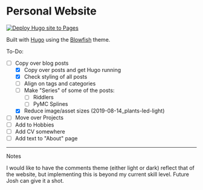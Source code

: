 # Personal Website

[![Deploy Hugo site to Pages](https://github.com/jhrcook/jhrcook-website/actions/workflows/gh-pages.yaml/badge.svg)](https://github.com/jhrcook/jhrcook-website/actions/workflows/gh-pages.yaml)

Built with [Hugo](https://gohugo.io) using the [Blowfish](https://blowfish.page) theme.

To-Do:

- [ ] Copy over blog posts
  - [x] Copy over posts and get Hugo running
  - [x] Check styling of all posts
  - [ ] Align on tags and categories
  - [ ] Make "Series" of some of the posts:
    - [ ] Riddlers
    - [ ] PyMC Splines
  - [x] Reduce image/asset sizes (2019-08-14_plants-led-light)
- [ ] Move over Projects
- [ ] Add to Hobbies
- [ ] Add CV somewhere
- [ ] Add text to "About" page

---

Notes

I would like to have the comments theme (either light or dark) reflect that of the website, but implementing this is beyond my current skill level.
Future Josh can give it a shot.
